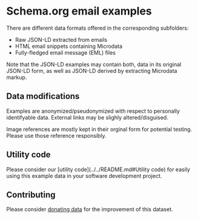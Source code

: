 # Schema.org email examples

There are different data formats offered in the corresponding subfolders:
- Raw JSON-LD extracted from emails
- HTML email snippets containing Microdata
- Fully-fledged email message (EML) files

Note that the JSON-LD examples may contain both, data in its original JSON-LD form, as well as JSON-LD derived by extracting Microdata markup.

## Data modifications

Examples are anonymized/pseudonymized with respect to personally identifyable data. External links may be slighly altered/disguised.

Image references are mostly kept in their orginal form for potential testing. Please use those reference responsibly.

## Utility code

Please consider our [utility code](../../README.md#Utility code) for easily using this example data in your software development project.

## Contributing

Please consider [donating data](../../README.md#Contributing) for the improvement of this dataset.
